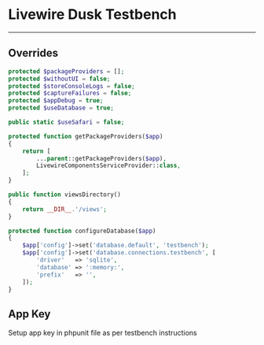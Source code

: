 # Livewire Dusk Testbench

---

## Overrides

```php
protected $packageProviders = [];
protected $withoutUI = false;
protected $storeConsoleLogs = false;
protected $captureFailures = false;
protected $appDebug = true;
protected $useDatabase = true;

public static $useSafari = false;

protected function getPackageProviders($app)
{
    return [
        ...parent::getPackageProviders($app),
        LivewireComponentsServiceProvider::class,
    ];
}

public function viewsDirectory()
{
    return __DIR__.'/views';
}

protected function configureDatabase($app)
{
    $app['config']->set('database.default', 'testbench');
    $app['config']->set('database.connections.testbench', [
        'driver'   => 'sqlite',
        'database' => ':memory:',
        'prefix'   => '',
    ]);
}

```

## App Key

Setup app key in phpunit file as per testbench instructions

